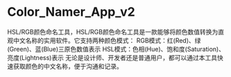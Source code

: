 # Color_Namer_App_v2
HSL/RGB颜色命名工具，HSL/RGB颜色命名工具是一款能够将颜色数值转换为直观中文名称的实用软件。它支持两种颜色模式：      RGB模式：红(Red)、绿(Green)、蓝(Blue)三原色数值表示      HSL模式：色相(Hue)、饱和度(Saturation)、亮度(Lightness)表示  无论是设计师、开发者还是普通用户，都可以通过本工具快速获取颜色的中文名称，便于沟通和记录。
